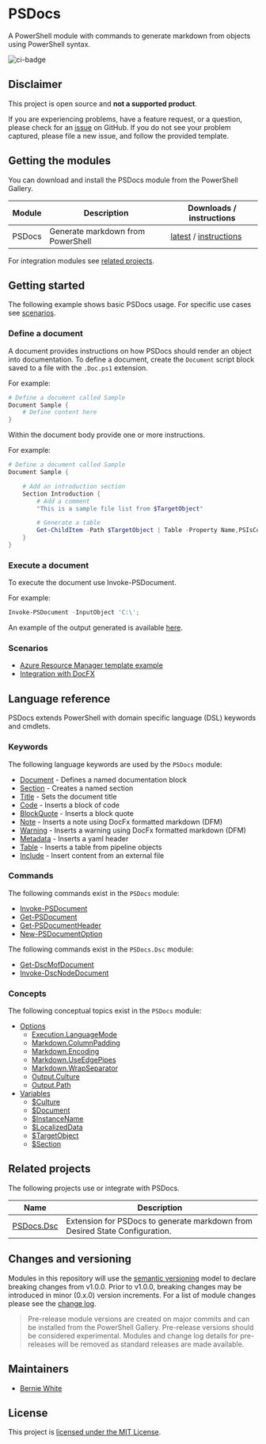 # PSDocs

A PowerShell module with commands to generate markdown from objects using PowerShell syntax.

![ci-badge]

## Disclaimer

This project is open source and **not a supported product**.

If you are experiencing problems, have a feature request, or a question, please check for an [issue] on GitHub.
If you do not see your problem captured, please file a new issue, and follow the provided template.

## Getting the modules

You can download and install the PSDocs module from the PowerShell Gallery.

Module     | Description | Downloads / instructions
------     | ----------- | ------------------------
PSDocs     | Generate markdown from PowerShell | [latest][psg-psdocs] / [instructions][install]

For integration modules see [related projects](#related-projects).

## Getting started

The following example shows basic PSDocs usage.
For specific use cases see [scenarios](#scenarios).

### Define a document

A document provides instructions on how PSDocs should render an object into documentation.
To define a document, create the `Document` script block saved to a file with the `.Doc.ps1` extension.

For example:

```powershell
# Define a document called Sample
Document Sample {
    # Define content here
}
```

Within the document body provide one or more instructions.

For example:

```powershell
# Define a document called Sample
Document Sample {

    # Add an introduction section
    Section Introduction {
        # Add a comment
        "This is a sample file list from $TargetObject"

        # Generate a table
        Get-ChildItem -Path $TargetObject | Table -Property Name,PSIsContainer
    }
}
```

### Execute a document

To execute the document use Invoke-PSDocument.

For example:

```powershell
Invoke-PSDocument -InputObject 'C:\';
```

An example of the output generated is available [here](docs/examples/Get-child-item-output.md).

### Scenarios

- [Azure Resource Manager template example](docs/scenarios/arm-template/arm-template.md)
- [Integration with DocFX](docs/scenarios/docfx/integration-with-docfx.md)

## Language reference

PSDocs extends PowerShell with domain specific language (DSL) keywords and cmdlets.

### Keywords

The following language keywords are used by the `PSDocs` module:

- [Document](docs/keywords/PSDocs/en-US/about_PSDocs_Keywords.md#document) - Defines a named documentation block
- [Section](docs/keywords/PSDocs/en-US/about_PSDocs_Keywords.md#section) - Creates a named section
- [Title](docs/keywords/PSDocs/en-US/about_PSDocs_Keywords.md#title) - Sets the document title
- [Code](docs/keywords/PSDocs/en-US/about_PSDocs_Keywords.md#code) - Inserts a block of code
- [BlockQuote](docs/keywords/PSDocs/en-US/about_PSDocs_Keywords.md#blockquote) - Inserts a block quote
- [Note](docs/keywords/PSDocs/en-US/about_PSDocs_Keywords.md#note) - Inserts a note using DocFx formatted markdown (DFM)
- [Warning](docs/keywords/PSDocs/en-US/about_PSDocs_Keywords.md#warning) - Inserts a warning using DocFx formatted markdown (DFM)
- [Metadata](docs/keywords/PSDocs/en-US/about_PSDocs_Keywords.md#metadata) - Inserts a yaml header
- [Table](docs/keywords/PSDocs/en-US/about_PSDocs_Keywords.md#table) - Inserts a table from pipeline objects
- [Include](docs/keywords/PSDocs/en-US/about_PSDocs_Keywords.md#include) - Insert content from an external file

### Commands

The following commands exist in the `PSDocs` module:

- [Invoke-PSDocument](docs/commands/PSDocs/en-US/Invoke-PSDocument.md)
- [Get-PSDocument](docs/commands/PSDocs/en-US/Get-PSDocument.md)
- [Get-PSDocumentHeader](docs/commands/PSDocs/en-US/Get-PSDocumentHeader.md)
- [New-PSDocumentOption](docs/commands/PSDocs/en-US/New-PSDocumentOption.md)

The following commands exist in the `PSDocs.Dsc` module:

- [Get-DscMofDocument](docs/commands/PSDocs.Dsc/en-US/Get-DscMofDocument.md)
- [Invoke-DscNodeDocument](docs/commands/PSDocs.Dsc/en-US/Invoke-DscNodeDocument.md)

### Concepts

The following conceptual topics exist in the `PSDocs` module:

- [Options](docs/concepts/PSDocs/en-US/about_PSDocs_Options.md)
  - [Execution.LanguageMode](docs/concepts/PSDocs/en-US/about_PSDocs_Options.md#executionlanguagemode)
  - [Markdown.ColumnPadding](docs/concepts/PSDocs/en-US/about_PSDocs_Options.md#markdowncolumnpadding)
  - [Markdown.Encoding](docs/concepts/PSDocs/en-US/about_PSDocs_Options.md#markdownencoding)
  - [Markdown.UseEdgePipes](docs/concepts/PSDocs/en-US/about_PSDocs_Options.md#markdownuseedgepipes)
  - [Markdown.WrapSeparator](docs/concepts/PSDocs/en-US/about_PSDocs_Options.md#markdownwrapseparator)
  - [Output.Culture](docs/concepts/PSDocs/en-US/about_PSDocs_Options.md#outputculture)
  - [Output.Path](docs/concepts/PSDocs/en-US/about_PSDocs_Options.md#outputpath)
- [Variables](docs/concepts/PSDocs/en-US/about_PSDocs_Variables.md)
  - [$Culture](docs/concepts/PSDocs/en-US/about_PSDocs_Variables.md#culture)
  - [$Document](docs/concepts/PSDocs/en-US/about_PSDocs_Variables.md#document)
  - [$InstanceName](docs/concepts/PSDocs/en-US/about_PSDocs_Variables.md#instancename)
  - [$LocalizedData](docs/concepts/PSDocs/en-US/about_PSDocs_Variables.md#localizeddata)
  - [$TargetObject](docs/concepts/PSDocs/en-US/about_PSDocs_Variables.md#targetobject)
  - [$Section](docs/concepts/PSDocs/en-US/about_PSDocs_Variables.md#section)

## Related projects

The following projects use or integrate with PSDocs.

Name          | Description
----          | -----------
[PSDocs.Dsc]  | Extension for PSDocs to generate markdown from Desired State Configuration.

## Changes and versioning

Modules in this repository will use the [semantic versioning](http://semver.org/) model to declare breaking changes from v1.0.0.
Prior to v1.0.0, breaking changes may be introduced in minor (0.x.0) version increments.
For a list of module changes please see the [change log](CHANGELOG.md).

> Pre-release module versions are created on major commits and can be installed from the PowerShell Gallery.
> Pre-release versions should be considered experimental.
> Modules and change log details for pre-releases will be removed as standard releases are made available.

## Maintainers

- [Bernie White](https://github.com/BernieWhite)

## License

This project is [licensed under the MIT License](LICENSE).

[install]: docs/install-instructions.md
[issue]: https://github.com/BernieWhite/PSDocs/issues
[ci-badge]: https://bewhite.visualstudio.com/PSDocs/_apis/build/status/PSDocs-CI?branchName=main
[psg-psdocs]: https://www.powershellgallery.com/packages/PSDocs
[psg-psdocs-version-badge]: https://img.shields.io/powershellgallery/v/PSDocs.svg
[psg-psdocs-installs-badge]: https://img.shields.io/powershellgallery/dt/PSDocs.svg
[PSDocs.Dsc]: https://www.powershellgallery.com/packages/PSDocs.Dsc
